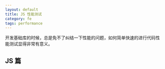 ```yaml
---
layout: default
title: JS 性能测试
category: fe
tags: performance 
---
```


开发基础库的时候，总是免不了纠结一下性能的问题，如何简单快速的进行代码性能测试显得非常有意义。


## JS 篇


